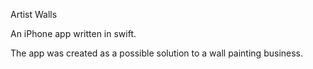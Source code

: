 Artist Walls

An iPhone app written in swift. 

The app was created as a possible solution to a wall painting business.
